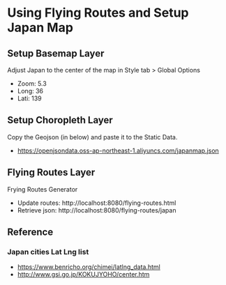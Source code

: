 
# Using Flying Routes and Setup Japan Map


## Setup Basemap Layer

Adjust Japan to the center of the map
in Style tab > Global Options

* Zoom: 5.3
* Long: 36
* Lati: 139


## Setup Choropleth Layer

Copy the Geojson (in below) and paste it to the Static Data.

* https://openjsondata.oss-ap-northeast-1.aliyuncs.com/japanmap.json


## Flying Routes Layer

Frying Routes Generator

* Update routes: http://localhost:8080/flying-routes.html
* Retrieve json: http://localhost:8080/flying-routes/japan

## Reference

### Japan cities Lat Lng list

* https://www.benricho.org/chimei/latlng_data.html
* http://www.gsi.go.jp/KOKUJYOHO/center.htm
